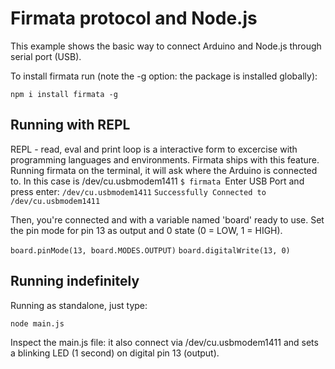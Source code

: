 # Firmata protocol and Node.js
This example shows the basic way to connect Arduino and Node.js through serial 
port (USB).

To install firmata run (note the -g option: the package is installed globally):

`npm i install firmata -g`

## Running with REPL
REPL - read, eval and print loop is a interactive form to excercise with programming
languages and environments. Firmata ships with this feature.
Running firmata on the terminal, it will ask where the Arduino is connected to. 
In this case is /dev/cu.usbmodem1411
`$ firmata
`Enter USB Port and press enter:
`/dev/cu.usbmodem1411`
`Successfully Connected to /dev/cu.usbmodem1411`

Then, you're connected and with a variable named 'board' ready to use.
Set the pin mode for pin 13 as output and 0 state (0 = LOW, 1 = HIGH).

`board.pinMode(13, board.MODES.OUTPUT)`
`board.digitalWrite(13, 0)`

## Running indefinitely
Running as standalone, just type:

`node main.js`

Inspect the main.js file: it also connect via /dev/cu.usbmodem1411 and sets a 
blinking LED (1 second) on digital pin 13 (output).
